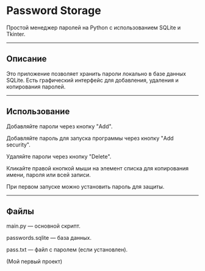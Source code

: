 # Password Storage

Простой менеджер паролей на Python с использованием SQLite и Tkinter.

---

## Описание

Это приложение позволяет хранить пароли локально в базе данных SQLite. Есть графический интерфейс для добавления, удаления и копирования паролей. 

---

## Использование
Добавляйте пароли через кнопку "Add".

Добавляйте пароль для запуска программы через кнопку "Add security".

Удаляйте пароли через кнопку "Delete".

Кликайте правой кнопкой мыши на элемент списка для копирования имени, пароля или всей записи.

При первом запуске можно установить пароль для защиты.

---

## Файлы

main.py — основной скрипт.

passwords.sqlite — база данных.

pass.txt — файл с паролем (если установлен).


(Мой первый проект)
